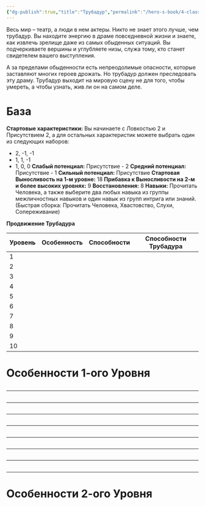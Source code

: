 ```yaml
---
{"dg-publish":true,"title":"Трубадур","permalink":"/hero-s-book/4-classes/4-6-troubadour/","dgPassFrontmatter":true}
---
```


Весь мир – театр, а люди в нем актеры. Никто не знает этого лучше, чем трубадур. Вы находите энергию в драме повседневной жизни и знаете, как извлечь зрелище даже из самых обыденных ситуаций. Вы подчеркиваете вершины и углубляете низы, служа тому, кто станет свидетелем вашего выступления.

А за пределами обыденности есть непреодолимые опасности, которые заставляют многих героев дрожать. Но трубадур должен преследовать эту драму. Трубадур выходит на мировую сцену не для того, чтобы умереть, а чтобы узнать, жив ли он на самом деле.
# База
**Стартовые характеристики:** Вы начинаете с Ловкостью 2 и Присутствием 2, а для остальных характеристик можете выбрать один из следующих наборов: 
- 2, -1, -1 
- 1, 1, -1
- 1, 0, 0
**Слабый потенциал:** Присутствие - 2
**Средний потенциал:** Присутствие - 1
**Сильный потенциал:** Присутствие
**Стартовая Выносливость на 1-м уровне:** 18
**Прибавка к Выносливости на 2-м и более высоких уровнях:** 9
**Восстановления:** 8
**Навыки:** Прочитать Человека, а также выберите два любых навыка из группы межличностных навыков и  один навык из групп интрига или знаний. (Быстрая сборка: Прочитать Человека, Хвастовство, Слухи, Сопереживание)

**Продвижение Трубадура**

| Уровень | Особенность | Способности | Способности Трубадура |
| ------- | ----------- | ----------- | --------------- |
| 1       |             |             |                 |
| 2       |             |             |                 |
| 3       |             |             |                 |
| 4       |             |             |                 |
| 5       |             |             |                 |
| 6       |             |             |                 |
| 7       |             |             |                 |
| 8       |             |             |                 |
| 9       |             |             |                 |
| 10      |             |             |                 |

# Особенности 1-ого Уровня
##
---
##
---
###
###
##
---
##
---
##
---
###
###
###
###
###
###
##
---
##
---
##
---
###
###
####
####

# Особенности 2-ого Уровня